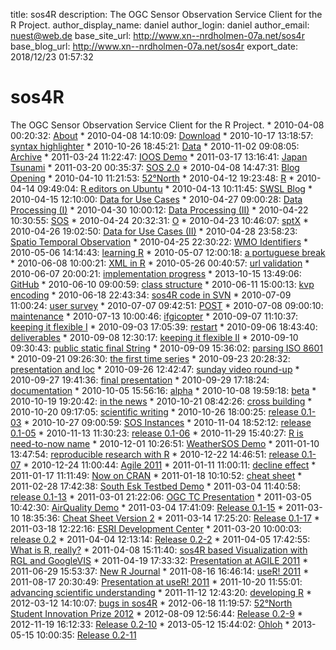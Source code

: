 title: sos4R
description: The OGC Sensor Observation Service Client for the R Project.
author_display_name: daniel
author_login: daniel
author_email: nuest@web.de
base_site_url: http://www.xn--nrdholmen-07a.net/sos4r
base_blog_url: http://www.xn--nrdholmen-07a.net/sos4r
export_date: 2018/12/23 01:57:32

# sos4R

The OGC Sensor Observation Service Client for the R Project. * 2010-04-08 00:20:32: [About](/about/) * 2010-04-08 14:10:09: [Download](http://www.xn--nrdholmen-07a.net/sos4r/download/) * 2010-10-17 13:18:57: [syntax highlighter](http://www.xn--nrdholmen-07a.net/sos4r/?p=476) * 2010-10-26 18:45:21: [Data](http://www.xn--nrdholmen-07a.net/sos4r/data/) * 2010-11-02 09:08:05: [Archive](http://www.xn--nrdholmen-07a.net/sos4r/download/archive/) * 2011-03-24 11:22:47: [IOOS Demo](http://www.xn--nrdholmen-07a.net/sos4r/?p=596) * 2011-03-17 13:16:41: [Japan Tsunami](http://www.xn--nrdholmen-07a.net/sos4r/?p=764) * 2011-03-20 00:35:37: [SOS 2.0](http://www.xn--nrdholmen-07a.net/sos4r/?p=776) * 2010-04-08 14:47:31: [Blog Opening](http://www.xn--nrdholmen-07a.net/sos4r/2010/04/blog-opening/) * 2010-04-10 11:21:53: [52°North](http://www.xn--nrdholmen-07a.net/sos4r/2010/04/52%c2%b0-north/) * 2010-04-12 19:23:48: [R](http://www.xn--nrdholmen-07a.net/sos4r/2010/04/r/) * 2010-04-14 09:49:04: [R editors on Ubuntu](http://www.xn--nrdholmen-07a.net/sos4r/2010/04/r-editors-on-ubuntu/) * 2010-04-13 10:11:45: [SWSL Blog](http://www.xn--nrdholmen-07a.net/sos4r/2010/04/swsl-blog/) * 2010-04-15 12:10:00: [Data for Use Cases](http://www.xn--nrdholmen-07a.net/sos4r/2010/04/data-for-use-cases/) * 2010-04-27 09:00:28: [Data Processing (I)](http://www.xn--nrdholmen-07a.net/sos4r/2010/04/data-processing-i/) * 2010-04-30 10:00:12: [Data Processing (II)](http://www.xn--nrdholmen-07a.net/sos4r/2010/04/data-processing-ii/) * 2010-04-22 10:30:55: [SOS](http://www.xn--nrdholmen-07a.net/sos4r/2010/04/sos/) * 2010-04-24 20:32:31: [O](http://www.xn--nrdholmen-07a.net/sos4r/2010/04/om/) * 2010-04-23 10:46:07: [sptX](http://www.xn--nrdholmen-07a.net/sos4r/2010/04/sptx/) * 2010-04-26 19:02:50: [Data for Use Cases (II)](http://www.xn--nrdholmen-07a.net/sos4r/2010/04/data-for-use-cases-ii/) * 2010-04-28 23:58:23: [Spatio Temporal Observation](http://www.xn--nrdholmen-07a.net/sos4r/2010/04/spatio-temporal-observation/) * 2010-04-25 22:30:22: [WMO Identifiers](http://www.xn--nrdholmen-07a.net/sos4r/2010/04/wmo-identifiers/) * 2010-05-06 14:14:43: [learning R](http://www.xn--nrdholmen-07a.net/sos4r/2010/05/learning-r/) * 2010-05-07 12:00:18: [a portuguese break](http://www.xn--nrdholmen-07a.net/sos4r/2010/05/a-portuguese-break/) * 2010-06-08 10:00:21: [XML in R](http://www.xn--nrdholmen-07a.net/sos4r/2010/06/xml-in-r/) * 2010-05-26 00:40:57: [url validation](http://www.xn--nrdholmen-07a.net/sos4r/2010/05/url-validation/) * 2010-06-07 20:00:21: [implementation progress](http://www.xn--nrdholmen-07a.net/sos4r/2010/06/implementation-progress/) * 2013-10-15 13:49:06: [GitHub](http://www.xn--nrdholmen-07a.net/sos4r/?p=973) * 2010-06-10 09:00:59: [class structure](http://www.xn--nrdholmen-07a.net/sos4r/2010/06/class-structure/) * 2010-06-11 15:00:13: [kvp encoding](http://www.xn--nrdholmen-07a.net/sos4r/2010/06/kvp-encoding/) * 2010-06-18 22:43:34: [sos4R code in SVN](http://www.xn--nrdholmen-07a.net/sos4r/2010/06/sos4r-code-in-svn/) * 2010-07-09 11:00:24: [user survey](http://www.xn--nrdholmen-07a.net/sos4r/2010/07/user-survey/) * 2010-07-07 09:42:51: [POST](http://www.xn--nrdholmen-07a.net/sos4r/2010/07/post/) * 2010-07-08 09:00:10: [maintenance](http://www.xn--nrdholmen-07a.net/sos4r/2010/07/maintenance/) * 2010-07-13 10:00:46: [ifgicopter](http://www.xn--nrdholmen-07a.net/sos4r/2010/07/ifgicopter/) * 2010-09-07 11:10:37: [keeping it flexible I](http://www.xn--nrdholmen-07a.net/sos4r/2010/09/keeping-it-flexible-i/) * 2010-09-03 17:05:39: [restart](http://www.xn--nrdholmen-07a.net/sos4r/2010/09/restart/) * 2010-09-06 18:43:40: [deliverables](http://www.xn--nrdholmen-07a.net/sos4r/2010/09/deliverables/) * 2010-09-08 12:30:17: [keeping it flexible II](http://www.xn--nrdholmen-07a.net/sos4r/2010/09/keeping-it-flexible-ii/) * 2010-09-10 09:30:43: [public static final String](http://www.xn--nrdholmen-07a.net/sos4r/2010/09/public-static-final-string/) * 2010-09-09 15:36:02: [parsing ISO 8601](http://www.xn--nrdholmen-07a.net/sos4r/2010/09/parsing-iso-8601/) * 2010-09-21 09:26:30: [the first time series](http://www.xn--nrdholmen-07a.net/sos4r/2010/09/the-first-time-series/) * 2010-09-23 20:28:32: [presentation and loc](http://www.xn--nrdholmen-07a.net/sos4r/2010/09/presentation-and-loc/) * 2010-09-26 12:42:47: [sunday video round-up](http://www.xn--nrdholmen-07a.net/sos4r/2010/09/sunday-video-round-up/) * 2010-09-27 19:41:36: [final presentation](http://www.xn--nrdholmen-07a.net/sos4r/2010/09/final-presentation/) * 2010-09-29 17:18:24: [documentation](http://www.xn--nrdholmen-07a.net/sos4r/2010/09/documentation/) * 2010-10-05 15:56:16: [alpha](http://www.xn--nrdholmen-07a.net/sos4r/2010/10/alpha/) * 2010-10-08 19:59:18: [beta](http://www.xn--nrdholmen-07a.net/sos4r/2010/10/beta/) * 2010-10-19 19:20:42: [in the news](http://www.xn--nrdholmen-07a.net/sos4r/2010/10/in-the-news/) * 2010-10-21 08:42:26: [cross building](http://www.xn--nrdholmen-07a.net/sos4r/2010/10/cross-building/) * 2010-10-20 09:17:05: [scientific writing](http://www.xn--nrdholmen-07a.net/sos4r/2010/10/scientific-writing/) * 2010-10-26 18:00:25: [release 0.1-03](http://www.xn--nrdholmen-07a.net/sos4r/2010/10/release-0-1-03/) * 2010-10-27 09:00:59: [SOS Instances](http://www.xn--nrdholmen-07a.net/sos4r/2010/10/sos-instances/) * 2010-11-04 18:52:12: [release 0.1-05](http://www.xn--nrdholmen-07a.net/sos4r/2010/11/release-0-1-05/) * 2010-11-13 11:30:23: [release 0.1-06](http://www.xn--nrdholmen-07a.net/sos4r/2010/11/release-0-1-06/) * 2010-11-29 15:40:27: [R is need-to-now name](http://www.xn--nrdholmen-07a.net/sos4r/2010/11/r-is-need-to-now-name/) * 2010-12-01 10:26:51: [WeatherSOS Demo](http://www.xn--nrdholmen-07a.net/sos4r/2010/12/weathersos-demo/) * 2011-01-10 13:47:54: [reproducible research with R](http://www.xn--nrdholmen-07a.net/sos4r/2011/01/reproducible-research-with-r/) * 2010-12-22 14:46:51: [release 0.1-07](http://www.xn--nrdholmen-07a.net/sos4r/2010/12/release-0-1-07/) * 2010-12-24 11:00:44: [Agile 2011](http://www.xn--nrdholmen-07a.net/sos4r/2010/12/agile-2011/) * 2011-01-11 11:00:11: [decline effect](http://www.xn--nrdholmen-07a.net/sos4r/2011/01/decline-effect/) * 2011-01-17 11:11:49: [Now on CRAN](http://www.xn--nrdholmen-07a.net/sos4r/2011/01/now-on-cran/) * 2011-01-18 10:10:52: [cheat sheet](http://www.xn--nrdholmen-07a.net/sos4r/2011/01/cheat-sheet/) * 2011-02-28 17:42:38: [South Esk Testbed Demo](http://www.xn--nrdholmen-07a.net/sos4r/2011/02/south-esk-testbed-demo/) * 2011-03-04 11:40:58: [release 0.1-13](http://www.xn--nrdholmen-07a.net/sos4r/2011/03/release-0-1-13/) * 2011-03-01 21:22:06: [OGC TC Presentation](http://www.xn--nrdholmen-07a.net/sos4r/2011/03/ogc-tc-presentation/) * 2011-03-05 10:42:30: [AirQuality Demo](http://www.xn--nrdholmen-07a.net/sos4r/2011/03/airquality-demo/) * 2011-03-04 17:41:09: [Release 0.1-15](http://www.xn--nrdholmen-07a.net/sos4r/2011/03/release-0-1-15/) * 2011-03-10 18:35:36: [Cheat Sheet Version 2](http://www.xn--nrdholmen-07a.net/sos4r/2011/03/cheat-sheet-version-2/) * 2011-03-14 17:25:20: [Release 0.1-17](http://www.xn--nrdholmen-07a.net/sos4r/2011/03/release-0-1-17/) * 2011-03-18 12:22:16: [ESRI Development Center](http://www.xn--nrdholmen-07a.net/sos4r/2011/03/esri-develpment-center/) * 2011-03-20 10:00:03: [release 0.2](http://www.xn--nrdholmen-07a.net/sos4r/2011/03/release-0-2/) * 2011-04-04 12:13:14: [Release 0.2-2](http://www.xn--nrdholmen-07a.net/sos4r/2011/04/release-0-2-2/) * 2011-04-05 17:42:55: [What is R, really?](http://www.xn--nrdholmen-07a.net/sos4r/2011/04/what-is-r-really/) * 2011-04-08 15:11:40: [sos4R based Visualization with RGL and GoogleVIS](http://www.xn--nrdholmen-07a.net/sos4r/2011/04/sos4r-based-visualization-with-rgl-and-googlevis/) * 2011-04-19 17:33:32: [Presentation at AGILE 2011](http://www.xn--nrdholmen-07a.net/sos4r/2011/04/presentation-at-agile-2011/) * 2011-06-29 15:53:37: [New R Journal](http://www.xn--nrdholmen-07a.net/sos4r/2011/06/new-r-journal/) * 2011-08-16 16:46:14: [useR! 2011](http://www.xn--nrdholmen-07a.net/sos4r/2011/08/user-2011/) * 2011-08-17 20:30:49: [Presentation at useR! 2011](http://www.xn--nrdholmen-07a.net/sos4r/2011/08/presentation-at-user-2011/) * 2011-10-20 11:55:01: [advancing scientific understanding](http://www.xn--nrdholmen-07a.net/sos4r/2011/10/advancing-scientific-understanding/) * 2011-11-12 12:43:20: [developing R](http://www.xn--nrdholmen-07a.net/sos4r/2011/11/developing-r/) * 2012-03-12 14:10:07: [bugs in sos4R](http://www.xn--nrdholmen-07a.net/sos4r/2012/03/bugs-in-sos4r/) * 2012-06-18 11:19:57: [52°North Student Innovation Prize 2012](http://www.xn--nrdholmen-07a.net/sos4r/2012/06/52north-student-innovation-prize-2012/) * 2012-08-09 12:56:44: [Release 0.2-9](http://www.xn--nrdholmen-07a.net/sos4r/2012/08/release-0-2-9/) * 2012-11-19 16:12:33: [Release 0.2-10](http://www.xn--nrdholmen-07a.net/sos4r/2012/11/release-0-2-10/) * 2013-05-12 15:44:02: [Ohloh](http://www.xn--nrdholmen-07a.net/sos4r/2013/05/ohloh/) * 2013-05-15 10:00:35: [Release 0.2-11](http://www.xn--nrdholmen-07a.net/sos4r/2013/05/release-0-2-11/)